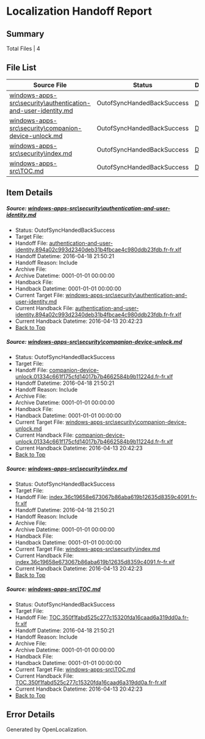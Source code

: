 # <a name='report-top'></a> Localization Handoff Report

## Summary
 Total Files | 4

## File List
 Source File | Status | Details 
 ----------- | ------ | ------- 
 [windows-apps-src\security\authentication-and-user-identity.md](https://github.com/Microsoft/windows-apps/blob/03bc1011632801f031d031cd969190b3a370f805/windows-apps-src/security/authentication-and-user-identity.md) | OutofSyncHandedBackSuccess | [Details](#9b32f768e9a5d6f3c2261ccf24c6fadb798140a73442)
 [windows-apps-src\security\companion-device-unlock.md](https://github.com/Microsoft/windows-apps/blob/03bc1011632801f031d031cd969190b3a370f805/windows-apps-src/security/companion-device-unlock.md) | OutofSyncHandedBackSuccess | [Details](#38684f7a816807ebc81945ef91ead8e06a8ae1c03445)
 [windows-apps-src\security\index.md](https://github.com/Microsoft/windows-apps/blob/03bc1011632801f031d031cd969190b3a370f805/windows-apps-src/security/index.md) | OutofSyncHandedBackSuccess | [Details](#75f8ebf555d03b3a5def28eb1da8af30d5b037b13492)
 [windows-apps-src\TOC.md](https://github.com/Microsoft/windows-apps/blob/a8c83355be7cb96dfd2ea18e8ae01410de5b534a/windows-apps-src/TOC.md) | OutofSyncHandedBackSuccess | [Details](#57124398c8972777792eb97748bbaa270f7a983f3632)

## Item Details
##### <a name='9b32f768e9a5d6f3c2261ccf24c6fadb798140a73442'></a> Source: [windows-apps-src\security\authentication-and-user-identity.md](https://github.com/Microsoft/windows-apps/blob/03bc1011632801f031d031cd969190b3a370f805/windows-apps-src/security/authentication-and-user-identity.md)
* Status: OutofSyncHandedBackSuccess
* Target File: 
* Handoff File: [authentication-and-user-identity.894a02c993d2340deb31b4fbcae4c980ddb23fdb.fr-fr.xlf](https://github.com/Microsoft/WDG.handoff/blob/1041408173108b4627670ccec2d7018c25ceba08/ol-handoff/Microsoft/windows-apps.fr-fr/master/authentication-and-user-identity.894a02c993d2340deb31b4fbcae4c980ddb23fdb.fr-fr.xlf)
* Handoff Datetime: 2016-04-18 21:50:21
* Handoff Reason: Include
* Archive File: 
* Archive Datetime: 0001-01-01 00:00:00
* Handback File: 
* Handback Datetime: 0001-01-01 00:00:00
* Current Target File: [windows-apps-src\security\authentication-and-user-identity.md](https://github.com/Microsoft/windows-apps.fr-fr/blob/57eb92992149293ebcb4e7c2e5aef2b1ec3d3f78/windows-apps-src/security/authentication-and-user-identity.md)
* Current Handback File: [authentication-and-user-identity.894a02c993d2340deb31b4fbcae4c980ddb23fdb.fr-fr.xlf](https://github.com/Microsoft/WDG.handback/blob/e7f140b0bc415d1f2c55d2a4ceec5f69a9b94387/ol-handback/Microsoft/windows-apps.fr-fr/master/authentication-and-user-identity.894a02c993d2340deb31b4fbcae4c980ddb23fdb.fr-fr.xlf)
* Current Handback Datetime: 2016-04-13 20:42:23
* [Back to Top](#report-top)

##### <a name='38684f7a816807ebc81945ef91ead8e06a8ae1c03445'></a> Source: [windows-apps-src\security\companion-device-unlock.md](https://github.com/Microsoft/windows-apps/blob/03bc1011632801f031d031cd969190b3a370f805/windows-apps-src/security/companion-device-unlock.md)
* Status: OutofSyncHandedBackSuccess
* Target File: 
* Handoff File: [companion-device-unlock.01334c661f175cfd14017b7b4662584b9b11224d.fr-fr.xlf](https://github.com/Microsoft/WDG.handoff/blob/1041408173108b4627670ccec2d7018c25ceba08/ol-handoff/Microsoft/windows-apps.fr-fr/master/companion-device-unlock.01334c661f175cfd14017b7b4662584b9b11224d.fr-fr.xlf)
* Handoff Datetime: 2016-04-18 21:50:21
* Handoff Reason: Include
* Archive File: 
* Archive Datetime: 0001-01-01 00:00:00
* Handback File: 
* Handback Datetime: 0001-01-01 00:00:00
* Current Target File: [windows-apps-src\security\companion-device-unlock.md](https://github.com/Microsoft/windows-apps.fr-fr/blob/57eb92992149293ebcb4e7c2e5aef2b1ec3d3f78/windows-apps-src/security/companion-device-unlock.md)
* Current Handback File: [companion-device-unlock.01334c661f175cfd14017b7b4662584b9b11224d.fr-fr.xlf](https://github.com/Microsoft/WDG.handback/blob/e7f140b0bc415d1f2c55d2a4ceec5f69a9b94387/ol-handback/Microsoft/windows-apps.fr-fr/master/companion-device-unlock.01334c661f175cfd14017b7b4662584b9b11224d.fr-fr.xlf)
* Current Handback Datetime: 2016-04-13 20:42:23
* [Back to Top](#report-top)

##### <a name='75f8ebf555d03b3a5def28eb1da8af30d5b037b13492'></a> Source: [windows-apps-src\security\index.md](https://github.com/Microsoft/windows-apps/blob/03bc1011632801f031d031cd969190b3a370f805/windows-apps-src/security/index.md)
* Status: OutofSyncHandedBackSuccess
* Target File: 
* Handoff File: [index.36c19658e673067b86aba619b12635d8359c4091.fr-fr.xlf](https://github.com/Microsoft/WDG.handoff/blob/1041408173108b4627670ccec2d7018c25ceba08/ol-handoff/Microsoft/windows-apps.fr-fr/master/index.36c19658e673067b86aba619b12635d8359c4091.fr-fr.xlf)
* Handoff Datetime: 2016-04-18 21:50:21
* Handoff Reason: Include
* Archive File: 
* Archive Datetime: 0001-01-01 00:00:00
* Handback File: 
* Handback Datetime: 0001-01-01 00:00:00
* Current Target File: [windows-apps-src\security\index.md](https://github.com/Microsoft/windows-apps.fr-fr/blob/57eb92992149293ebcb4e7c2e5aef2b1ec3d3f78/windows-apps-src/security/index.md)
* Current Handback File: [index.36c19658e673067b86aba619b12635d8359c4091.fr-fr.xlf](https://github.com/Microsoft/WDG.handback/blob/e7f140b0bc415d1f2c55d2a4ceec5f69a9b94387/ol-handback/Microsoft/windows-apps.fr-fr/master/index.36c19658e673067b86aba619b12635d8359c4091.fr-fr.xlf)
* Current Handback Datetime: 2016-04-13 20:42:23
* [Back to Top](#report-top)

##### <a name='57124398c8972777792eb97748bbaa270f7a983f3632'></a> Source: [windows-apps-src\TOC.md](https://github.com/Microsoft/windows-apps/blob/a8c83355be7cb96dfd2ea18e8ae01410de5b534a/windows-apps-src/TOC.md)
* Status: OutofSyncHandedBackSuccess
* Target File: 
* Handoff File: [TOC.350f1fabd525c277c15320fda16caad6a319dd0a.fr-fr.xlf](https://github.com/Microsoft/WDG.handoff/blob/1041408173108b4627670ccec2d7018c25ceba08/ol-handoff/Microsoft/windows-apps.fr-fr/master/TOC.350f1fabd525c277c15320fda16caad6a319dd0a.fr-fr.xlf)
* Handoff Datetime: 2016-04-18 21:50:21
* Handoff Reason: Include
* Archive File: 
* Archive Datetime: 0001-01-01 00:00:00
* Handback File: 
* Handback Datetime: 0001-01-01 00:00:00
* Current Target File: [windows-apps-src\TOC.md](https://github.com/Microsoft/windows-apps.fr-fr/blob/57eb92992149293ebcb4e7c2e5aef2b1ec3d3f78/windows-apps-src/TOC.md)
* Current Handback File: [TOC.350f1fabd525c277c15320fda16caad6a319dd0a.fr-fr.xlf](https://github.com/Microsoft/WDG.handback/blob/e7f140b0bc415d1f2c55d2a4ceec5f69a9b94387/ol-handback/Microsoft/windows-apps.fr-fr/master/TOC.350f1fabd525c277c15320fda16caad6a319dd0a.fr-fr.xlf)
* Current Handback Datetime: 2016-04-13 20:42:23
* [Back to Top](#report-top)


## Error Details

Generated by OpenLocalization.
